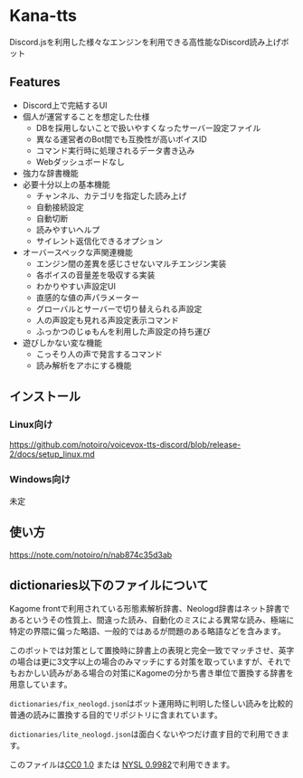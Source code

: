 # Kana-tts

Discord.jsを利用した様々なエンジンを利用できる高性能なDiscord読み上げボット

## Features
- Discord上で完結するUI
- 個人が運営することを想定した仕様
  - DBを採用しないことで扱いやすくなったサーバー設定ファイル
  - 異なる運営者のBot間でも互換性が高いボイスID
  - コマンド実行時に処理されるデータ書き込み
  - Webダッシュボードなし
- 強力な辞書機能
- 必要十分以上の基本機能
  - チャンネル、カテゴリを指定した読み上げ
  - 自動接続設定
  - 自動切断
  - 読みやすいヘルプ
  - サイレント返信化できるオプション
- オーバースペックな声関連機能
  - エンジン間の差異を感じさせないマルチエンジン実装
  - 各ボイスの音量差を吸収する実装
  - わかりやすい声設定UI
  - 直感的な値の声パラメーター
  - グローバルとサーバーで切り替えられる声設定
  - 人の声設定も見れる声設定表示コマンド
  - ふっかつのじゅもんを利用した声設定の持ち運び
- 遊びしかない変な機能
  - こっそり人の声で発言するコマンド
  - 読み解析をアホにする機能

## インストール
### Linux向け
<!-- TODO: リンク先の更新 -->
https://github.com/notoiro/voicevox-tts-discord/blob/release-2/docs/setup_linux.md

### Windows向け
未定

## 使い方
https://note.com/notoiro/n/nab874c35d3ab

## dictionaries以下のファイルについて
Kagome frontで利用されている形態素解析辞書、Neologd辞書はネット辞書であるというその性質上、間違った読み、自動化のミスによる異常な読み、極端に特定の界隈に偏った略語、一般的ではあるが問題のある略語などを含みます。

このボットでは対策として置換時に辞書上の表現と完全一致でマッチさせ、英字の場合は更に3文字以上の場合のみマッチにする対策を取っていますが、それでもおかしい読みがある場合の対策にKagomeの分かち書き単位で置換する辞書を用意しています。

`dictionaries/fix_neologd.json`はボット運用時に判明した怪しい読みを比較的普通の読みに置換する目的でリポジトリに含まれています。

`dictionaries/lite_neologd.json`は面白くないやつだけ直す目的で利用できます。

このファイルは[CC0 1.0](https://creativecommons.org/publicdomain/zero/1.0/deed.ja ) または [NYSL 0.9982](https://www.kmonos.net/nysl/ )で利用できます。

<!--
そもそもKagome自体日本語形態素解析である関係上英語の分かち書きはかなり下手だし、Neologd辞書も更新されてない関係で2020年以降の単語は出てこないし、固有名詞の中で細分化されてない関係でプログラム側で絞れないし、英文だと人名で中途半端な場所で引っかかるし、記号とか意味不明な読みついてることあるし、その割にネットだと割と入力される類の単語は怪しかったりで、企業名とか製品名とか作品名が正しく読まれるぐらいのメリットしかない割にメモリ2GBぐらい食うプログラムを本当に必須として使うべきなのかとは思うけど。
-->



